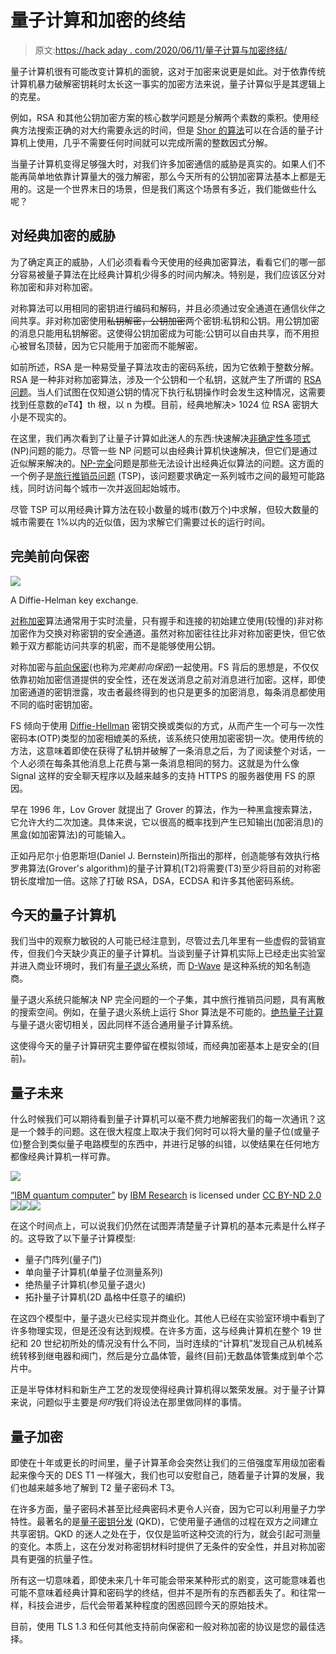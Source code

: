 # 量子计算和加密的终结

> 原文:[https://hack aday . com/2020/06/11/量子计算与加密终结/](https://hackaday.com/2020/06/11/quantum-computing-and-the-end-of-encryption/)

量子计算机很有可能改变计算机的面貌，这对于加密来说更是如此。对于依靠传统计算机暴力破解密钥耗时太长这一事实的加密方法来说，量子计算似乎是其逻辑上的克星。

例如，RSA 和其他公钥加密方案的核心数学问题是分解两个素数的乘积。使用经典方法搜索正确的对大约需要永远的时间，但是 [Shor 的算法](https://en.wikipedia.org/wiki/Shor%27s_algorithm)可以在合适的量子计算机上使用，几乎不需要任何时间就可以完成所需的整数因式分解。

当量子计算机变得足够强大时，对我们许多加密通信的威胁是真实的。如果人们不能再简单地依靠计算量大的强力解密，那么今天所有的公钥加密算法基本上都是无用的。这是一个世界末日的场景，但是我们离这个场景有多近，我们能做些什么呢？

## 对经典加密的威胁

为了确定真正的威胁，人们必须看看今天使用的经典加密算法，看看它们的哪一部分容易被量子算法在比经典计算机少得多的时间内解决。特别是，我们应该区分对称加密和非对称加密。

对称算法可以用相同的密钥进行编码和解码，并且必须通过安全通道在通信伙伴之间共享。非对称加密使用~~私钥解密，公钥加密~~两个密钥:私钥和公钥。用公钥加密的消息只能用私钥解密。这使得公钥加密成为可能:公钥可以自由共享，而不用担心被冒名顶替，因为它只能用于加密而不能解密。

如前所述，RSA 是一种易受量子算法攻击的密码系统，因为它依赖于整数分解。RSA 是一种非对称加密算法，涉及一个公钥和一个私钥，这就产生了所谓的 [RSA 问题](https://en.wikipedia.org/wiki/RSA_problem)。当人们试图在仅知道公钥的情况下执行私钥操作时会发生这种情况，这需要找到任意数的*e*T4】th 根，以 n 为模。目前，经典地解决> 1024 位 RSA 密钥大小是不现实的。

在这里，我们再次看到了让量子计算如此迷人的东西:快速解决[非确定性多项式](https://en.wikipedia.org/wiki/NP-completeness) (NP)问题的能力。尽管一些 NP 问题可以由经典计算机快速解决，但它们是通过近似解来解决的。[NP-完全](https://en.wikipedia.org/wiki/List_of_NP-complete_problems)问题是那些无法设计出经典近似算法的问题。这方面的一个例子是[旅行推销员问题](https://en.wikipedia.org/wiki/Travelling_salesman_problem) (TSP)，该问题要求确定一系列城市之间的最短可能路线，同时访问每个城市一次并返回起始城市。

尽管 TSP 可以用经典计算方法在较小数量的城市(数万个)中求解，但较大数量的城市需要在 1%以内的近似值，因为求解它们需要过长的运行时间。

## 完美前向保密

[![](../Images/8fab2ef12771d8bd3ded4201ee2798e4.png)](https://hackaday.com/wp-content/uploads/2012/09/from-0-to-cryptography-diffie-hellman-key-exchange.png)

A Diffie-Helman key exchange.

[对称加密](https://en.wikipedia.org/wiki/Symmetric-key_algorithm)算法通常用于实时流量，只有握手和连接的初始建立使用(较慢的)非对称加密作为交换对称密钥的安全通道。虽然对称加密往往比非对称加密更快，但它依赖于双方都能访问共享的机密，而不是能够使用公钥。

对称加密与[前向保密](https://en.wikipedia.org/wiki/Forward_secrecy)(也称为*完美前向保密*)一起使用。FS 背后的思想是，不仅仅依靠初始加密信道提供的安全性，还在发送消息之前对消息进行加密。这样，即使加密通道的密钥泄露，攻击者最终得到的也只是更多的加密消息，每条消息都使用不同的临时密钥加密。

FS 倾向于使用 [Diffie-Hellman](https://en.wikipedia.org/wiki/Diffie%E2%80%93Hellman_key_exchange) 密钥交换或类似的方式，从而产生一个可与一次性密码本(OTP)类型的加密相媲美的系统，该系统只使用加密密钥一次。使用传统的方法，这意味着即使在获得了私钥并破解了一条消息之后，为了阅读整个对话，一个人必须在每条其他消息上花费与第一条消息相同的努力。这就是为什么像 Signal 这样的安全聊天程序以及越来越多的支持 HTTPS 的服务器使用 FS 的原因。

早在 1996 年，Lov Grover 就提出了 Grover 的算法，作为一种黑盒搜索算法，它允许大约二次加速。具体来说，它以很高的概率找到产生已知输出(加密消息)的黑盒(如加密算法)的可能输入。

正如丹尼尔·j·伯恩斯坦(Daniel J. Bernstein)所指出的那样，创造能够有效执行格罗弗算法(Grover's algorithm)的量子计算机(T2)将需要(T3)至少将目前的对称密钥长度增加一倍。这除了打破 RSA，DSA，ECDSA 和许多其他密码系统。

## 今天的量子计算机

我们当中的观察力敏锐的人可能已经注意到，尽管过去几年里有一些虚假的营销宣传，但我们今天缺少真正的量子计算机。当谈到量子计算机实际上已经走出实验室并进入商业环境时，我们有[量子退火](https://en.wikipedia.org/wiki/Quantum_annealing)系统，而 [D-Wave](https://en.wikipedia.org/wiki/D-Wave_Systems) 是这种系统的知名制造商。

量子退火系统只能解决 NP 完全问题的一个子集，其中旅行推销员问题，具有离散的搜索空间。例如，在量子退火系统上运行 Shor 算法是不可能的。[绝热量子计算](https://en.wikipedia.org/wiki/Adiabatic_quantum_computation)与量子退火密切相关，因此同样不适合通用量子计算系统。

这使得今天的量子计算研究主要停留在模拟领域，而经典加密基本上是安全的(目前)。

## 量子未来

什么时候我们可以期待看到量子计算机可以毫不费力地解密我们的每一次通讯？这是一个棘手的问题。这在很大程度上取决于我们何时可以将大量的量子位(或量子位)整合到类似量子电路模型的东西中，并进行足够的纠错，以使结果在任何地方都像经典计算机一样可靠。

[![](../Images/2b684e3d05bd6970d50586e8076ff3ee.png)](https://hackaday.com/wp-content/uploads/2020/06/40786969122_9a55880199_b.jpg)

[“IBM quantum computer”](https://www.flickr.com/photos/40748696@N07/40786969122) by [IBM Research](https://www.flickr.com/photos/40748696@N07) is licensed under [CC BY-ND 2.0](https://creativecommons.org/licenses/by-nd/2.0/?ref=ccsearch&atype=html)[![](../Images/f6543e2d39d8139847e93b9076bae376.png)![](../Images/ecd8cf2868701228210c45ee4976db25.png)![](../Images/68ce9a1505667ac511d7c6e2a88eca6c.png)](https://creativecommons.org/licenses/by-nd/2.0/?ref=ccsearch&atype=html)

在这个时间点上，可以说我们仍然在试图弄清楚量子计算机的基本元素是什么样子的。这导致了以下量子计算模型:

*   量子门阵列(量子门)
*   单向量子计算机(单量子位测量系列)
*   绝热量子计算机(参见量子退火)
*   拓扑量子计算机(2D 晶格中任意子的编织)

在这四个模型中，量子退火已经实现并商业化。其他人已经在实验室环境中看到了许多物理实现，但是还没有达到规模。在许多方面，这与经典计算机在整个 19 世纪和 20 世纪初所处的情况没有什么不同，当时连续的“计算机”发现自己从机械系统转移到继电器和阀门，然后是分立晶体管，最终(目前)无数晶体管集成到单个芯片中。

正是半导体材料和新生产工艺的发现使得经典计算机得以繁荣发展。对于量子计算来说，问题似乎主要是*何时*我们将设法在那里做同样的事情。

## 量子加密

即使在十年或更长的时间里，量子计算革命会突然让我们的三倍强度军用级加密看起来像今天的 DES T1 一样强大，我们也可以安慰自己，随着量子计算的发展，我们也越来越多地了解到 T2 量子密码术 T3。

在许多方面，量子密码术甚至比经典密码术更令人兴奋，因为它可以利用量子力学特性。最著名的是[量子密钥分发](https://en.wikipedia.org/wiki/Quantum_key_distribution) (QKD)，它使用量子通信的过程在双方之间建立共享密钥。QKD 的迷人之处在于，仅仅是监听这种交流的行为，就会引起可测量的变化。本质上，这在分发对称密钥材料时提供了无条件的安全性，并且对称加密具有更强的抗量子性。

所有这一切意味着，即使未来几十年可能会带来某种形式的剧变，这可能意味着也可能不意味着经典计算和密码学的终结，但并不是所有的东西都丢失了。和往常一样，科技会进步，后代会带着某种程度的困惑回顾今天的原始技术。

目前，使用 TLS 1.3 和任何其他支持前向保密和一般对称加密的协议是您的最佳选择。